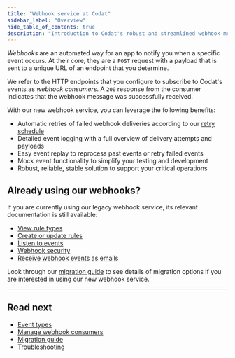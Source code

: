 ```yaml
---
title: "Webhook service at Codat"
sidebar_label: "Overview"
hide_table_of_contents: true
description: "Introduction to Codat's robust and streamlined webhook messaging solution"
---
```

_Webhooks_ are an automated way for an app to notify you when a specific event occurs. At their core, they are a `POST` request with a payload that is sent to a unique URL of an endpoint that you determine. 

We refer to the HTTP endpoints that you configure to subscribe to Codat's events as _webhook consumers_. A `200` response from the consumer indicates that the webhook message was successfully received. 

With our new webhook service, you can leverage the following benefits:

- Automatic retries of failed webhook deliveries according to our [retry schedule](/using-the-api/webhooks/troubleshooting#retry-policy)
- Detailed event logging with a full overview of delivery attempts and payloads
- Easy event replay to reprocess past events or retry failed events
- Mock event functionality to simplify your testing and development
- Robust, reliable, stable solution to support your critical operations

## Already using our webhooks?

If you are currently using our legacy webhook service, its relevant documentation is still available: 

- [View rule types](/using-the-api/webhooks/legacy/core-rules-types)
- [Create or update rules](/using-the-api/webhooks/legacy/core-rules-create)
- [Listen to events](/using-the-api/webhooks/legacy/core-rules-webhooks)
- [Webhook security](/using-the-api/webhooks/legacy/core-rules-webhooksecurity)
- [Receive webhook events as emails](/using-the-api/webhooks/legacy/receive-webhooks-as-email)

Look through our [migration guide](/using-the-api/webhooks/migration-guide) to see details of migration options if you are interested in using our new webhook service. 

---

## Read next

- [Event types](/using-the-api/webhooks/event-types)
- [Manage webhook consumers](/using-the-api/webhooks/create-consumer)
- [Migration guide](/using-the-api/webhooks/migration-guide)
- [Troubleshooting](/using-the-api/webhooks/troubleshooting)
